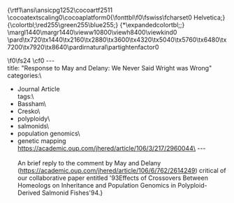 {\rtf1\ansi\ansicpg1252\cocoartf2511
\cocoatextscaling0\cocoaplatform0{\fonttbl\f0\fswiss\fcharset0 Helvetica;}
{\colortbl;\red255\green255\blue255;}
{\*\expandedcolortbl;;}
\margl1440\margr1440\vieww10800\viewh8400\viewkind0
\pard\tx720\tx1440\tx2160\tx2880\tx3600\tx4320\tx5040\tx5760\tx6480\tx7200\tx7920\tx8640\pardirnatural\partightenfactor0

\f0\fs24 \cf0 ---\
title: "Response to May and Delany: We Never Said Wright was Wrong"\
categories:\
  - Journal Article\
tags:\
  - Bassham\
  - Cresko\
  - polyploidy\
  - salmonids\
  - population genomics\
  - genetic mapping\
https://academic.oup.com/jhered/article/106/3/217/2960044\
---\
\
An brief reply to the comment by May and Delany (https://academic.oup.com/jhered/article/106/6/762/2614249) critical of our collaborative paper entitled \'93Effects of Crossovers Between Homeologs on Inheritance and Population Genomics in Polyploid-Derived Salmonid Fishes\'94.}